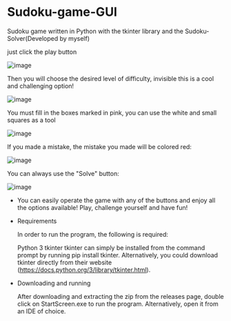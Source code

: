 # Sudoku-game-GUI
Sudoku game written in Python with the tkinter library and the Sudoku-Solver(Developed by myself)


just click the play button

![image](https://user-images.githubusercontent.com/81520237/134544250-d7005626-0604-4716-bbe5-68ec9359ef24.png)


Then you will choose the desired level of difficulty, invisible this is a cool and challenging option!

![image](https://user-images.githubusercontent.com/81520237/134544459-4789d998-f743-46d4-8440-4d742aa02176.png)

You must fill in the boxes marked in pink, you can use the white and small squares as a tool

![image](https://user-images.githubusercontent.com/81520237/134544496-f4aae5ec-bb24-418e-bf89-c39f94c26b7e.png)

If you made a mistake, the mistake you made will be colored red:

![image](https://user-images.githubusercontent.com/81520237/134545192-a40d047b-598c-46b5-9279-73424161b315.png)

You can always use the "Solve" button:

![image](https://user-images.githubusercontent.com/81520237/134546164-2254af8e-ab36-4e97-8bc4-e6997093f90c.png)




* You can easily operate the game with any of the buttons and enjoy all the options available!
Play, challenge yourself and have fun!

* Requirements

  In order to run the program, the following is required:

  Python 3
  tkinter
  tkinter can simply be installed from the command prompt by running pip install tkinter.
  Alternatively, you could download tkinter directly from their website (https://docs.python.org/3/library/tkinter.html).

* Downloading and running

  After downloading and extracting the zip from the releases page, double click on StartScreen.exe to run the program. Alternatively, open it from an IDE of choice.
